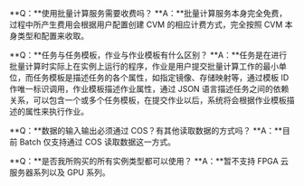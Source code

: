 **Q：**使用批量计算服务需要收费吗？
**A：**批量计算服务本身完全免费，过程中所产生费用会根据用户配置创建 CVM 的相应计费方式，完全按照 CVM 本身类型和配置来收取。

**Q：**任务与任务模板，作业与作业模板有什么区别？
**A：**任务是在进行批量计算时实际上在实例上运行的程序，作业是用户提交批量计算工作的最小单位，而任务模板是描述任务的各个属性，如指定镜像、存储映射等，通过模板 ID 作唯一标识调用，作业模板描述作业属性，通过 JSON 语言描述任务之间的依赖关系，可以包含一个或多个任务模板，在提交作业以后，系统将会根据作业模板描述的属性来执行作业。

**Q：**数据的输入输出必须通过 COS？有其他读取数据的方式吗？
**A：**目前 Batch 仅支持通过 COS 读取数据这一方式。

**Q：**是否我所购买的所有实例类型都可以使用？
**A：**暂不支持 FPGA 云服务器系列以及 GPU 系列。